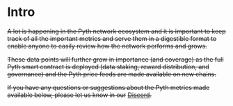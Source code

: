 # Intro

~~A lot is happening in the Pyth network ecosystem and it is important to keep track of all the important metrics and serve them in a digestible format to enable anyone to easily review how the network performs and grows.~~

~~These data points will further grow in importance (and coverage) as the full Pyth smart contract is deployed (data staking, reward distribution, and governance) and the Pyth price feeds are made available on new chains.~~

~~If you have any questions or suggestions about the Pyth metrics made available below, please let us know in our~~ [~~Discord~~](https://discord.gg/invite/PythNetwork)~~.~~
